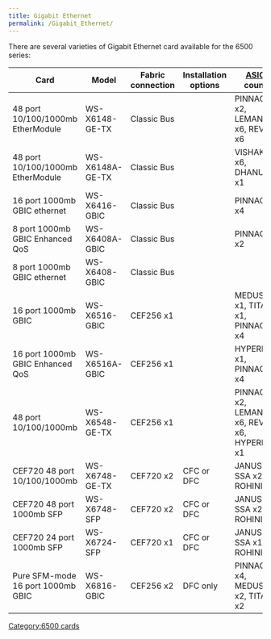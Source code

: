 ```yaml
---
title: Gigabit Ethernet
permalink: /Gigabit_Ethernet/
---
```


There are several varieties of Gigabit Ethernet card available for the 6500 series:

| Card                              | Model           | Fabric connection | Installation options | [ASIC](/ASIC "wikilink") count                 |
|-----------------------------------|-----------------|-------------------|----------------------|------------------------------------------------|
| 48 port 10/100/1000mb EtherModule | WS-X6148-GE-TX  | Classic Bus       |                      | PINNACLE x2, LEMANS x6, REVATI x6              |
| 48 port 10/100/1000mb EtherModule | WS-X6148A-GE-TX | Classic Bus       |                      | VISHAKHA x6, DHANUSH x1                        |
| 16 port 1000mb GBIC ethernet      | WS-X6416-GBIC   | Classic Bus       |                      | PINNACLE x4                                    |
| 8 port 1000mb GBIC Enhanced QoS   | WS-X6408A-GBIC  | Classic Bus       |                      | PINNACLE x2                                    |
| 8 port 1000mb GBIC ethernet       | WS-X6408-GBIC   | Classic Bus       |                      |                                                |
| 16 port 1000mb GBIC               | WS-X6516-GBIC   | CEF256 x1         |                      | MEDUSA x1, TITAN x1, PINNACLE x4               |
| 16 port 1000mb GBIC Enhanced QoS  | WS-X6516A-GBIC  | CEF256 x1         |                      | HYPERION x1, PINNACLE x4                       |
| 48 port 10/100/1000mb             | WS-X6548-GE-TX  | CEF256 x1         |                      | PINNACLE x2, LEMANS x6, REVATI x6, HYPERION x1 |
| CEF720 48 port 10/100/1000mb      | WS-X6748-GE-TX  | CEF720 x2         | CFC or DFC           | JANUS x2, SSA x2, ROHINI x4                    |
| CEF720 48 port 1000mb SFP         | WS-X6748-SFP    | CEF720 x2         | CFC or DFC           | JANUS x2, SSA x2, ROHINI x2                    |
| CEF720 24 port 1000mb SFP         | WS-X6724-SFP    | CEF720 x1         | CFC or DFC           | JANUS x1, SSA x1, ROHINI x1                    |
| Pure SFM-mode 16 port 1000mb GBIC | WS-X6816-GBIC   | CEF256 x2         | DFC only             | PINNACLE x4, MEDUSA x2, TITAN x2               |

[Category:6500 cards](/Category:6500_cards "wikilink")